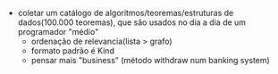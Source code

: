 - coletar um catálogo de algoritmos/teoremas/estruturas de dados(100.000 teoremas), que são usados no dia a dia de um programador "médio"
  - ordenação de relevancia(lista > grafo)
  - formato padrão é Kind
  - pensar mais "business" (método withdraw num banking system)
